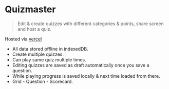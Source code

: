 # Quizmaster

> Edit & create quizzes with different categories & points, share screen and host a quiz.

Hosted via [vercel](https://quizmaster.vercel.app/)

- All data stored offline in indexedDB.
- Create multiple quizzes.
- Can play same quiz multiple times.
- Editing quizzes are saved as draft automatically once you save a question.
- While playing progress is saved locally & next time loaded from there.
- Grid - Question - Scorecard.
